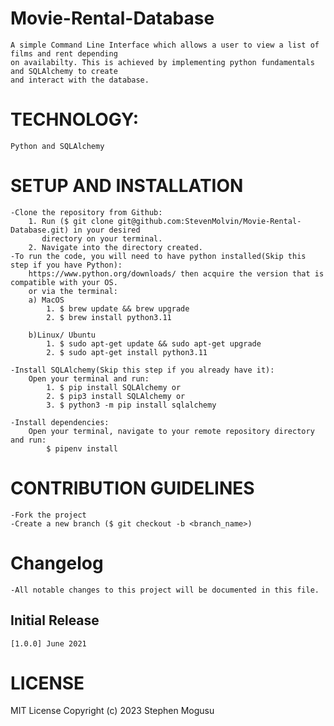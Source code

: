 # Movie-Rental-Database
    A simple Command Line Interface which allows a user to view a list of films and rent depending 
    on availabilty. This is achieved by implementing python fundamentals and SQLAlchemy to create 
    and interact with the database.

# TECHNOLOGY:
    Python and SQLAlchemy

# SETUP AND INSTALLATION

    -Clone the repository from Github:
        1. Run ($ git clone git@github.com:StevenMolvin/Movie-Rental-Database.git) in your desired
           directory on your terminal.
        2. Navigate into the directory created.
    -To run the code, you will need to have python installed(Skip this step if you have Python):
        https://www.python.org/downloads/ then acquire the version that is compatible with your OS.
        or via the terminal: 
        a) MacOS
            1. $ brew update && brew upgrade
            2. $ brew install python3.11
        
        b)Linux/ Ubuntu
            1. $ sudo apt-get update && sudo apt-get upgrade
            2. $ sudo apt-get install python3.11

    -Install SQLAlchemy(Skip this step if you already have it):
        Open your terminal and run:
            1. $ pip install SQLAlchemy or
            2. $ pip3 install SQLAlchemy or
            3. $ python3 -m pip install sqlalchemy
    
    -Install dependencies:
        Open your terminal, navigate to your remote repository directory and run:
            $ pipenv install

    

# CONTRIBUTION GUIDELINES
    -Fork the project
    -Create a new branch ($ git checkout -b <branch_name>)
    
# Changelog
    -All notable changes to this project will be documented in this file.
    
## Initial Release
    [1.0.0] June 2021

# LICENSE
MIT License 
Copyright (c) 2023 Stephen Mogusu
    
    
